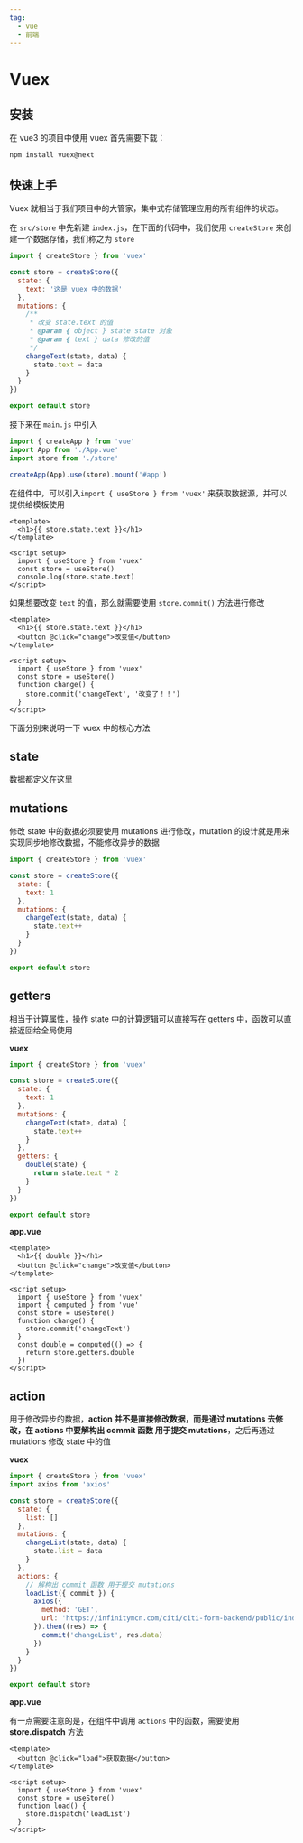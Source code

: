 ```yaml
---
tag:
  - vue
  - 前端
---
```


# Vuex

## 安装

在 vue3 的项目中使用 vuex 首先需要下载：

```shell
npm install vuex@next
```

## 快速上手

Vuex 就相当于我们项目中的大管家，集中式存储管理应用的所有组件的状态。

在 `src/store` 中先新建 `index.js`，在下面的代码中，我们使用 `createStore` 来创建一个数据存储，我们称之为 `store`

```js
import { createStore } from 'vuex'

const store = createStore({
  state: {
    text: '这是 vuex 中的数据'
  },
  mutations: {
    /**
     * 改变 state.text 的值
     * @param { object } state state 对象
     * @param { text } data 修改的值
     */
    changeText(state, data) {
      state.text = data
    }
  }
})

export default store
```

接下来在 `main.js` 中引入

```js
import { createApp } from 'vue'
import App from './App.vue'
import store from './store'

createApp(App).use(store).mount('#app')
```

在组件中，可以引入`import { useStore } from 'vuex'` 来获取数据源，并可以提供给模板使用

```vue
<template>
  <h1>{{ store.state.text }}</h1>
</template>

<script setup>
  import { useStore } from 'vuex'
  const store = useStore()
  console.log(store.state.text)
</script>
```

如果想要改变 `text` 的值，那么就需要使用 `store.commit()` 方法进行修改

```vue
<template>
  <h1>{{ store.state.text }}</h1>
  <button @click="change">改变值</button>
</template>

<script setup>
  import { useStore } from 'vuex'
  const store = useStore()
  function change() {
    store.commit('changeText', '改变了！！')
  }
</script>
```

下面分别来说明一下 vuex 中的核心方法

## state

数据都定义在这里

## mutations

修改 state 中的数据必须要使用 mutations 进行修改，mutation 的设计就是用来实现同步地修改数据，不能修改异步的数据

```js
import { createStore } from 'vuex'

const store = createStore({
  state: {
    text: 1
  },
  mutations: {
    changeText(state, data) {
      state.text++
    }
  }
})

export default store
```

## getters

相当于计算属性，操作 state 中的计算逻辑可以直接写在 getters 中，函数可以直接返回给全局使用

**vuex**

```js
import { createStore } from 'vuex'

const store = createStore({
  state: {
    text: 1
  },
  mutations: {
    changeText(state, data) {
      state.text++
    }
  },
  getters: {
    double(state) {
      return state.text * 2
    }
  }
})

export default store
```

**app.vue**

```vue
<template>
  <h1>{{ double }}</h1>
  <button @click="change">改变值</button>
</template>

<script setup>
  import { useStore } from 'vuex'
  import { computed } from 'vue'
  const store = useStore()
  function change() {
    store.commit('changeText')
  }
  const double = computed(() => {
    return store.getters.double
  })
</script>
```

## action

用于修改异步的数据，**action 并不是直接修改数据，而是通过 mutations 去修改，在 actions 中要解构出 commit 函数 用于提交 mutations**，之后再通过 mutations 修改 state 中的值

**vuex**

```js
import { createStore } from 'vuex'
import axios from 'axios'

const store = createStore({
  state: {
    list: []
  },
  mutations: {
    changeList(state, data) {
      state.list = data
    }
  },
  actions: {
    // 解构出 commit 函数 用于提交 mutations
    loadList({ commit }) {
      axios({
        method: 'GET',
        url: 'https://infinitymcn.com/citi/citi-form-backend/public/index.php/index/Vote/getVoteRes'
      }).then((res) => {
        commit('changeList', res.data)
      })
    }
  }
})

export default store
```

**app.vue**

有一点需要注意的是，在组件中调用 `actions` 中的函数，需要使用 **store.dispatch** 方法

```vue
<template>
  <button @click="load">获取数据</button>
</template>

<script setup>
  import { useStore } from 'vuex'
  const store = useStore()
  function load() {
    store.dispatch('loadList')
  }
</script>
```
